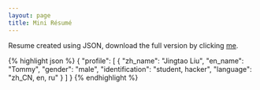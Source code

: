 ```yaml
---
layout: page
title: Mini Résumé
---
```


Resume created using JSON, download the full version by clicking <a href="/assets/resume_20130816_updated.json" target="_blank">me</a>.

{% highlight json %}
{
	"profile": [
		{
			"zh_name": "Jingtao Liu",
			"en_name": "Tommy",
			"gender": "male",
			"identification": "student, hacker",
			"language": "zh_CN, en, ru"
		}
	]
}
{% endhighlight %}
